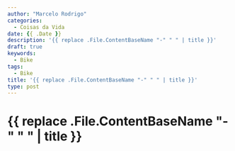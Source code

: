 ```yaml
---
author: "Marcelo Rodrigo"
categories:
  - Coisas da Vida
date: {{ .Date }}
description: '{{ replace .File.ContentBaseName "-" " " | title }}'
draft: true
keywords:
  - Bike
tags:
  - Bike
title: '{{ replace .File.ContentBaseName "-" " " | title }}'
type: post
---
```


# {{ replace .File.ContentBaseName "-" " " | title }}